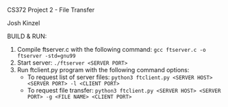 CS372 Project 2 - File Transfer

Josh Kinzel

BUILD & RUN:

1. Compile ftserver.c with the following command: `gcc ftserver.c -o ftserver -std=gnu99`
2. Start server: `./ftserver <SERVER PORT>`
3. Run ftclient.py program with the following command options:
    - To request list of server files: `python3 ftclient.py <SERVER HOST> <SERVER PORT> -l <CLIENT PORT>`
    - To request file transfer: `python3 ftclient.py <SERVER HOST> <SERVER PORT> -g <FILE NAME> <CLIENT PORT>`